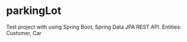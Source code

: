 # parkingLot
Test project with using Spring Boot, Spring Data JPA REST API.
Entities: Customer, Car
